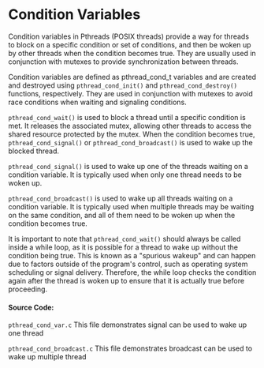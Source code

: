 # Condition Variables

Condition variables in Pthreads (POSIX threads) provide a way for threads to block on a 
specific condition or set of conditions, and then be woken up by other threads when the condition 
becomes true. They are usually used in conjunction with mutexes to provide synchronization between threads.

Condition variables are defined as pthread_cond_t variables and are created and destroyed 
using `pthread_cond_init()` and `pthread_cond_destroy()` functions, respectively. They are used in 
conjunction with mutexes to avoid race conditions when waiting and signaling conditions.

`pthread_cond_wait()` is used to block a thread until a specific condition is met. 
It releases the associated mutex, allowing other threads to access the shared resource protected by the mutex. 
When the condition becomes true, `pthread_cond_signal()` or `pthread_cond_broadcast()` is used to wake up the blocked thread.

`pthread_cond_signal()` is used to wake up one of the threads waiting on a condition variable.
It is typically used when only one thread needs to be woken up.

`pthread_cond_broadcast()` is used to wake up all threads waiting on a condition variable. 
It is typically used when multiple threads may be waiting on the same condition, and all of them need to be woken up when the condition becomes true.

It is important to note that `pthread_cond_wait()` should always be called inside a while loop,
as it is possible for a thread to wake up without the condition being true. This is known as a 
"spurious wakeup" and can happen due to factors outside of the program's control, such as operating 
system scheduling or signal delivery. Therefore, the while loop checks the condition again after the 
thread is woken up to ensure that it is actually true before proceeding.

#### Source Code: 
`pthread_cond_var.c` This file demonstrates signal can be used to wake up one thread

`pthread_cond_broadcast.c` This file demonstrates broadcast can be used to wake up multiple thread
